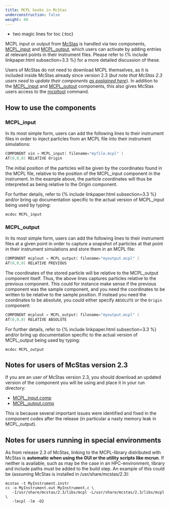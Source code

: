 ```yaml
---
title: MCPL hooks in McStas
underconstruction: false
weight: 40
---
```


- two magic lines for toc
{:toc}

MCPL input or output from [McStas](http://mcstas.org) is handled via two
components,
[MCPL_input](http://mcstas.org/download/components/misc/MCPL_input.html) and
[MCPL_output](http://mcstas.org/download/components/misc/MCPL_output.html),
which users can activate by adding entries at relevant points in their
instrument files. Please refer to {% include linkpaper.html subsection=3.3
%} for a more detailed discussion of these.

Users of McStas do not need to download MCPL themselves, as it is included
inside McStas already since version 2.3 (_but note that McStas 2.3 users need to
update their components [as explained
here](#notes-for-users-of-mcstas-version-23)_). In addition to the
[MCPL_input](http://mcstas.org/download/components/misc/MCPL_input.html) and
[MCPL_output](http://mcstas.org/download/components/misc/MCPL_output.html)
components, this also gives McStas users access to the
[mcpltool](LOCAL:usage_cmdline) command.

## How to use the components

### MCPL_input

In its most simple form, users can add the following lines to their instrument
files in order to inject particles from an MCPL file into their instrument
simulations:

```c
COMPONENT vin = MCPL_input( filename="myfile.mcpl" )
AT(0,0,0) RELATIVE Origin
```

The initial position of the particles will be given by the coordinates found in
the MCPL file, relative to the position of the MCPL_input component in the
instrument. In the example above, the particle coordinates will thus be
interpreted as being relative to the Origin component.

For further details, refer to {% include linkpaper.html subsection=3.3
%} and/or bring up documentation specific to the actual version of MCPL_input
being used by typing:

```shell
mcdoc MCPL_input
```

### MCPL_output

In its most simple form, users can add the following lines to their instrument
files at a given point in order to capture a snapshot of particles at that point
in their instrument simulations and store them in an MCPL file:


```c
COMPONENT mcplout = MCPL_output( filename="myoutput.mcpl" )
AT(0,0,0) RELATIVE PREVIOUS
```

The coordinates of the stored particle will be relative to the MCPL_output
component itself. Thus, the above lines captures particles relative to the
previous component. This could for instance make sense if the previous component
was the sample component, and you need the coordinates to be written to be
relative to the sample position. If instead you need the coordinates to be
absolute, you could either specify `ABSOLUTE` or the `Origin` component:

```c
COMPONENT mcplout = MCPL_output( filename="myoutput.mcpl" )
AT(0,0,0) RELATIVE ABSOLUTE
```

For further details, refer to {% include linkpaper.html subsection=3.3
%} and/or bring up documentation specific to the actual version of MCPL_output
being used by typing:

```shell
mcdoc MCPL_output
```

## Notes for users of McStas version 2.3

If you are an user of McStas version 2.3, you should download an updated version
of the component you will be using and place it in your run directory:

* [MCPL_input.comp](https://raw.githubusercontent.com/McStasMcXtrace/McCode/18b94253d61fa91e5f4f7859f59ed7636a343ff7/mcstas-comps/misc/MCPL_input.comp)
* [MCPL_output.comp](https://raw.githubusercontent.com/McStasMcXtrace/McCode/409a9f6a333f22c30074f0f015e19b16bb9f513f/mcstas-comps/misc/MCPL_output.comp)

This is because several important issues were identified and fixed in the
component codes after the release (in particular a nasty memory leak in
MCPL_output).

## Notes for users running in special environments

As from release 2.3 of McStas, linking to the MCPL-library distributed with
McStas is **automatic when using the GUI or the utility scripts like mcrun**. If
neither is available, such as may be the case in an HPC-environment, library and
include paths must be added to the build step. An example of this could be
(assuming McStas is installed in /usr/share/mcstas/2.3):

```shell
mcstas -t MyInstrument.instr 
cc -o MyInstrument.out MyInstrument.c \
   -I/usr/share/mcstas/2.3/libs/mcpl -L/usr/share/mcstas/2.3/libs/mcpl \
   -lmcpl -lm -O2
```

